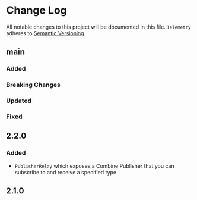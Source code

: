 # Change Log

All notable changes to this project will be documented in this file.
`Telemetry` adheres to [Semantic Versioning](https://semver.org/).

## main

### Added

### Breaking Changes

### Updated

### Fixed

## 2.2.0

### Added

- `PublisherRelay` which exposes a Combine Publisher that you can subscribe to and receive a specified type.
 
## 2.1.0
